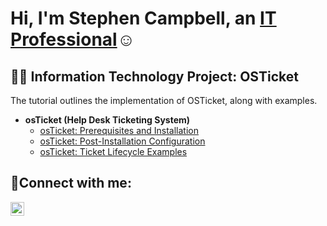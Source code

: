 <h1>Hi, I'm Stephen Campbell, an <a href="https://linkedin.com/in/stephen-campbell-8b4676358">IT Professional</a>☺</h1>

<h2>👨‍💻 Information Technology Project: OSTicket</h2>  The tutorial outlines the implementation of OSTicket, along with examples.

- <b>osTicket (Help Desk Ticketing System)</b>
  - [osTicket: Prerequisites and Installation](https://github.com/jaxsonjames1023/osticket-prereqs)
  - [osTicket: Post-Installation Configuration](https://github.com/jaxsonjames1023/osticket-Post-Installation-Configuration)
  - [osTicket: Ticket Lifecycle Examples](https://github.com/jaxsonjames1023/os-ticket-Ticket-Examples)


<h2>🤳Connect with me:</h2>


[<img align="left" alt="Josh | LinkedIn" width="22px" src="https://cdn.jsdelivr.net/npm/simple-icons@v3/icons/linkedin.svg" />][linkedin]



[twitter]: https://twitter.com/
[instagram]: https://www.instagram.com/
[linkedin]: https://linkedin.com/in/stephen-campbell-8b4676358
